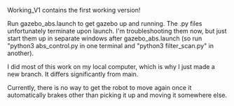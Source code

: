 

 



Working_V1 contains the first working version!

Run gazebo_abs.launch to get gazebo up and running. The .py files unfortunately terminate upon launch. I'm troubleshooting them now, but
just start them up in separate windows after gazebo_abs.launch (so run "python3 abs_control.py in one terminal and "python3 filter_scan.py"
in another).

I did most of this work on my local computer, which is why I just made a new branch. It differs significantly from main.

Currently, there is no way to get the robot to move again once it automatically brakes other than picking it up and moving it somewhere else. 


